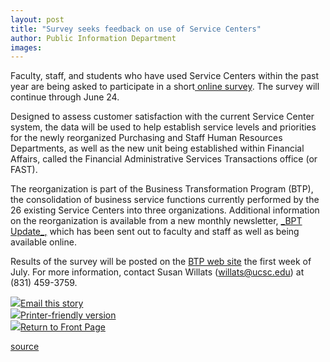 ```yaml
---
layout: post
title: "Survey seeks feedback on use of Service Centers"
author: Public Information Department
images:
---
```


Faculty, staff, and students who have used Service Centers within the past year are being asked to participate in a short[ online survey][1]. The survey will continue through June 24.

Designed to assess customer satisfaction with the current Service Center system, the data will be used to help establish service levels and priorities for the newly reorganized Purchasing and Staff Human Resources Departments, as well as the new unit being established within Financial Affairs, called the Financial Administrative Services Transactions office (or FAST).

The reorganization is part of the Business Transformation Program (BTP), the consolidation of business service functions currently performed by the 26 existing Service Centers into three organizations. Additional information on the reorganization is available from a new monthly newsletter, [_BPT Update][2][_,][2] which has been sent out to faculty and staff as well as being available online.

Results of the survey will be posted on the [BTP web site][3] the first week of July. For more information, contact Susan Willats ([willats@ucsc.edu][4]) at (831) 459-3759.

![][5][Email this story][6]  
![][5][Printer-friendly version  
][7]![][5][Return to Front Page][8]

[1]: http://survey.ucsc.edu/BAS/Service_Centers
[2]: http://bas.ucsc.edu:16080/btp/bulletin.html
[3]: http://bas.ucsc.edu/btp
[4]: mailto:willats@ucsc.edu
[5]: ../../images/bulletarrow.gif
[6]: javascript:url();document.f1.submit();
[7]: javascript:popUp();
[8]: http://currents.ucsc.edu/

[source](http://www1.ucsc.edu/currents/04-05/05-30/brief-survey.asp "Permalink to brief-survey")
